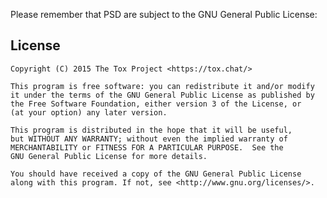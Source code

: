 Please remember that PSD are subject to the GNU General Public License:

License
-------

    Copyright (C) 2015 The Tox Project <https://tox.chat/>

    This program is free software: you can redistribute it and/or modify
    it under the terms of the GNU General Public License as published by
    the Free Software Foundation, either version 3 of the License, or
    (at your option) any later version.

    This program is distributed in the hope that it will be useful,
    but WITHOUT ANY WARRANTY; without even the implied warranty of
    MERCHANTABILITY or FITNESS FOR A PARTICULAR PURPOSE.  See the
    GNU General Public License for more details.

    You should have received a copy of the GNU General Public License
    along with this program. If not, see <http://www.gnu.org/licenses/>.
